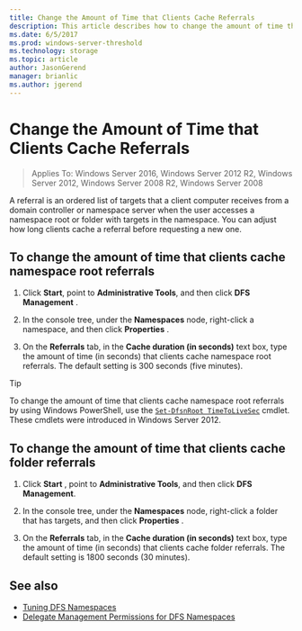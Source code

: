 ```yaml
---
title: Change the Amount of Time that Clients Cache Referrals
description: This article describes how to change the amount of time that clients cache referrals 
ms.date: 6/5/2017
ms.prod: windows-server-threshold
ms.technology: storage
ms.topic: article
author: JasonGerend
manager: brianlic
ms.author: jgerend
---
```


# Change the Amount of Time that Clients Cache Referrals

> Applies To: Windows Server 2016, Windows Server 2012 R2, Windows Server 2012, Windows Server 2008 R2, Windows Server 2008

A referral is an ordered list of targets that a client computer receives from a domain controller or namespace server when the user accesses a namespace root or folder with targets in the namespace. You can adjust how long clients cache a referral before requesting a new one.

## To change the amount of time that clients cache namespace root referrals

1.  Click **Start**, point to **Administrative Tools**, and then click **DFS Management** .

2.  In the console tree, under the **Namespaces** node, right-click a namespace, and then click **Properties** .

3.  On the **Referrals** tab, in the **Cache duration (in seconds)** text box, type the amount of time (in seconds) that clients cache namespace root referrals. The default setting is 300 seconds (five minutes).

> [!TIP]
> To change the amount of time that clients cache namespace root referrals by using Windows PowerShell, use the [`Set-DfsnRoot TimeToLiveSec`](https://technet.microsoft.com/library/jj884281.aspx)
cmdlet. These cmdlets were introduced in Windows Server 2012.

## To change the amount of time that clients cache folder referrals

1.  Click **Start** , point to **Administrative Tools**, and then click **DFS Management**.

2.  In the console tree, under the **Namespaces** node, right-click a folder that has targets, and then click **Properties** .

3.  On the **Referrals** tab, in the **Cache duration (in seconds)** text box, type the amount of time (in seconds) that clients cache folder referrals. The default setting is 1800 seconds (30 minutes).

## See also

-   [Tuning DFS Namespaces](tuning-dfs-namespaces.md)
-   [Delegate Management Permissions for DFS Namespaces](delegate-management-permissions-for-dfs-namespaces.md)


